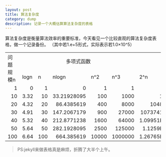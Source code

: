 ```yaml
---
layout: post
title: 算法复杂度
category: dump
description: 记录一个大概估算算法复杂度的表格
---
```


算法复杂度是衡量算法效率的重要标准，今天看见一个比较直观的算法复杂度表格，做一个记录备份。
（其中若1.e+5形式，实际表示若1.0×10^5）

<table>
   <tr>
      <td rowspan="2">问题规模n</td>
      <td colspan="5" width="385" align="middle">多项式函数</td>
      <td colspan="2" width="206" align="middle">指数函数</td>
   </tr>
   <tr>
      <td>logn</td>
      <td>n</td>
      <td>nlogn</td>
      <td>n^2</td>
      <td>n^3</td>
      <td>2^n</td>
      <td>n!</td>
   </tr>
   <tr>
      <td align="right">1</td>
      <td align="right">0</td>
      <td align="right">1</td>
      <td align="right">0</td>
      <td align="right">1</td>
      <td align="right">1</td>
      <td align="right">2</td>
      <td align="right">1</td>
   </tr>
   <tr>
      <td align="right">10</td>
      <td align="right">3.32</td>
      <td align="right">10</td>
      <td align="right">33.21928095</td>
      <td align="right">100</td>
      <td align="right">1000</td>
      <td align="right">1024</td>
      <td align="right">3628800</td>
   </tr>
   <tr>
      <td align="right">20</td>
      <td align="right">4.32</td>
      <td align="right">20</td>
      <td align="right">86.4385619</td>
      <td align="right">400</td>
      <td align="right">8000</td>
      <td align="right">1048576</td>
      <td align="right">2.4329E+18</td>
   </tr>
   <tr>
      <td align="right">30</td>
      <td align="right">4.91</td>
      <td align="right">30</td>
      <td align="right">147.2067179</td>
      <td align="right">900</td>
      <td align="right">27000</td>
      <td align="right">1073741824</td>
      <td align="right">2.65253E+32</td>
   </tr>
   <tr>
      <td align="right">40</td>
      <td align="right">5.32</td>
      <td align="right">40</td>
      <td align="right">212.8771238</td>
      <td align="right">1600</td>
      <td align="right">64000</td>
      <td align="right">1.09951E+12</td>
      <td align="right">8.15915E+47</td>
   </tr>
   <tr>
      <td align="right">50</td>
      <td align="right">5.64</td>
      <td align="right">50</td>
      <td align="right">282.1928095</td>
      <td align="right">2500</td>
      <td align="right">125000</td>
      <td align="right">1.1259E+15</td>
      <td align="right">3.04141E+64</td>
   </tr>
   <tr>
      <td align="right">100</td>
      <td align="right">6.64</td>
      <td align="right">100</td>
      <td align="right">664.385619</td>
      <td align="right">10000</td>
      <td align="right">1000000</td>
      <td align="right">1.26765E+30</td>
      <td align="right">9.3326E+157</td>
   </tr>
</table>


>PS:jekyll来做表格真是麻烦，折腾了大半个上午。